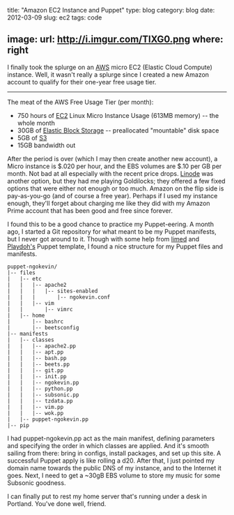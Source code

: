 title: "Amazon EC2 Instance and Puppet"
type: blog
category: blog
date: 2012-03-09
slug: ec2
tags: code

image:
    url: http://i.imgur.com/TlXG0.png
    where: right
---

I finally took the splurge on an [AWS](http://aws.amazon.com) micro EC2
(Elastic Cloud Compute) instance. Well, it wasn't really a splurge since I
created a new Amazon account to qualify for their one-year free usage tier.

---

The meat of the AWS Free Usage Tier (per month):

- 750 hours of [EC2](http://aws.amazon.com/ec2) Linux Micro Instance Usage (613MB memory) -- the
  whole month
- 30GB of [Elastic Block Storage](http://aws.amazon.com/ebs) -- preallocated "mountable" disk space
- 5GB of [S3](http://aws.amazon.com/ebs)
- 15GB bandwidth out

After the period is over (which I may then create another new account), a Micro
instance is $.020 per hour, and the EBS volumes are $.10 per GB per month. Not
bad at all especially with the recent price drops.
[Linode](http://www.linode.com) was another option, but they had me playing
Goldilocks; they offered a few fixed options that were either not enough or too
much. Amazon on the flip side is pay-as-you-go (and of course a free year).
Perhaps if I used my instance enough, they'll forget about charging me like
they did with my Amazon Prime account that has been good and free since
forever.

I found this to be a good chance to practice my Puppet-eering. A month ago, I
started a Git repository for what meant to be my Puppet manifests, but I never
got around to it. Though with some help from [limed](http://github.com/limed)
and [Playdoh's](http://github.com/mozilla/playdoh) Puppet template, I found a
nice structure for my Puppet files and manifests.

    puppet-ngokevin/
    |-- files
    |   |-- etc
    |   |   |-- apache2
    |   |   |   |-- sites-enabled
    |   |   |       |-- ngokevin.conf
    |   |   |-- vim
    |   |       |-- vimrc
    |   |-- home
    |       |-- bashrc
    |       |-- beetsconfig
    |-- manifests
    |   |-- classes
    |   |   |-- apache2.pp
    |   |   |-- apt.pp
    |   |   |-- bash.pp
    |   |   |-- beets.pp
    |   |   |-- git.pp
    |   |   |-- init.pp
    |   |   |-- ngokevin.pp
    |   |   |-- python.pp
    |   |   |-- subsonic.pp
    |   |   |-- tzdata.pp
    |   |   |-- vim.pp
    |   |   |-- wok.pp
    |   |-- puppet-ngokevin.pp
    |-- pip

I had puppet-ngokevin.pp act as the main manifest, defining parameters and
specifying the order in which classes are applied. And it's smooth sailing from
there: bring in configs, install packages, and set up this site. A successful
Puppet apply is like rolling a d20. After that, I just pointed my domain name
towards the public DNS of my instance, and to the Internet it goes. Next, I need
to get a ~30gB EBS volume to store my music for some Subsonic goodness.

I can finally put to rest my home server that's running under a desk in
Portland. You've done well, friend.
